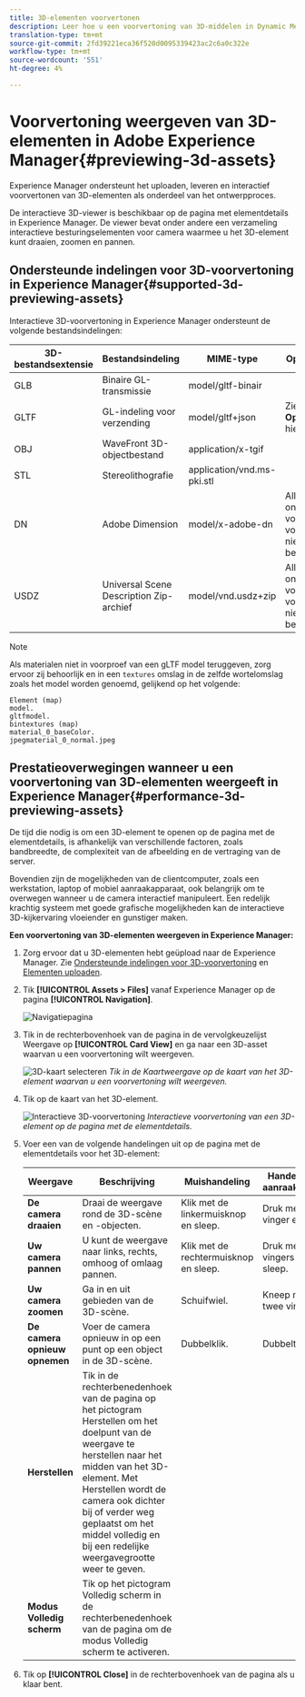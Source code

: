 ```yaml
---
title: 3D-elementen voorvertonen
description: Leer hoe u een voorvertoning van 3D-middelen in Dynamic Media kunt bekijken.
translation-type: tm+mt
source-git-commit: 2fd39221eca36f520d0095339423ac2c6a0c322e
workflow-type: tm+mt
source-wordcount: '551'
ht-degree: 4%

---
```



# Voorvertoning weergeven van 3D-elementen in Adobe Experience Manager{#previewing-3d-assets}

Experience Manager ondersteunt het uploaden, leveren en interactief voorvertonen van 3D-elementen als onderdeel van het ontwerpproces.

De interactieve 3D-viewer is beschikbaar op de pagina met elementdetails in Experience Manager. De viewer bevat onder andere een verzameling interactieve besturingselementen voor camera waarmee u het 3D-element kunt draaien, zoomen en pannen.

<!-- See also [Working with 3D assets in Dynamic Media](/help/assets/dynamic-media/assets-3d.md). -->

## Ondersteunde indelingen voor 3D-voorvertoning in Experience Manager{#supported-3d-previewing-assets}

Interactieve 3D-voorvertoning in Experience Manager ondersteunt de volgende bestandsindelingen:

| 3D-bestandsextensie | Bestandsindeling | MIME-type | Opmerkingen |
|---|---|---|---|
| GLB | Binaire GL-transmissie | model/gltf-binair |  |
| GLTF | GL-indeling voor verzending | model/gltf+json | Zie **Opmerking** hieronder. |
| OBJ | WaveFront 3D-objectbestand | application/x-tgif |  |
| STL | Stereolithografie | application/vnd.ms-pki.stl |  |
| DN | Adobe Dimension | model/x-adobe-dn | Alleen ondersteuning voor inname; voorvertoning niet beschikbaar. |
| USDZ | Universal Scene Description Zip-archief | model/vnd.usdz+zip | Alleen ondersteuning voor inname; voorvertoning niet beschikbaar. |

>[!NOTE]
>
>Als materialen niet in voorproef van een gLTF model teruggeven, zorg ervoor zij behoorlijk en in een `textures` omslag in de zelfde wortelomslag zoals het model worden genoemd, gelijkend op het volgende:

    Element (map)
    model.
    gltfmodel.
    bintextures (map)
    material_0_baseColor.
    jpegmaterial_0_normal.jpeg

## Prestatieoverwegingen wanneer u een voorvertoning van 3D-elementen weergeeft in Experience Manager{#performance-3d-previewing-assets}

De tijd die nodig is om een 3D-element te openen op de pagina met de elementdetails, is afhankelijk van verschillende factoren, zoals bandbreedte, de complexiteit van de afbeelding en de vertraging van de server.

Bovendien zijn de mogelijkheden van de clientcomputer, zoals een werkstation, laptop of mobiel aanraakapparaat, ook belangrijk om te overwegen wanneer u de camera interactief manipuleert. Een redelijk krachtig systeem met goede grafische mogelijkheden kan de interactieve 3D-kijkervaring vloeiender en gunstiger maken.

**Een voorvertoning van 3D-elementen weergeven in Experience Manager:**

1. Zorg ervoor dat u 3D-elementen hebt geüpload naar de Experience Manager.
Zie [Ondersteunde indelingen voor 3D-voorvertoning](#supported-3d-previewing-assets) en [Elementen uploaden](/help/assets/manage-digital-assets.md#uploading-assets).
1. Tik **[!UICONTROL Assets > Files]** vanaf Experience Manager op de pagina **[!UICONTROL Navigation]**.

   ![Navigatiepagina](/help/assets/dynamic-media/assets/navigation-assets.png)

1. Tik in de rechterbovenhoek van de pagina in de vervolgkeuzelijst Weergave op **[!UICONTROL Card View]** en ga naar een 3D-asset waarvan u een voorvertoning wilt weergeven.

   ![3D-kaart selecteren](/help/assets/dynamic-media/assets/3d-card-select.png)
   _Tik in de Kaartweergave op de kaart van het 3D-element waarvan u een voorvertoning wilt weergeven._

1. Tik op de kaart van het 3D-element.

   ![Interactieve 3D-voorvertoning](/help/assets/dynamic-media/assets/3d-preview.png)
   _Interactieve voorvertoning van een 3D-element op de pagina met de elementdetails._
1. Voer een van de volgende handelingen uit op de pagina met de elementdetails voor het 3D-element:

   | Weergave | Beschrijving | Muishandeling | Handeling op aanraakscherm |
   | --- | --- | --- | --- |
   | **De camera draaien** | Draai de weergave rond de 3D-scène en -objecten. | Klik met de linkermuisknop en sleep. | Druk met één vinger en sleep. |
   | **Uw camera pannen** | U kunt de weergave naar links, rechts, omhoog of omlaag pannen. | Klik met de rechtermuisknop en sleep. | Druk met twee vingers en sleep. |
   | **Uw camera zoomen** | Ga in en uit gebieden van de 3D-scène. | Schuifwiel. | Kneep met twee vingers. |
   | **De camera opnieuw opnemen** | Voer de camera opnieuw in op een punt op een object in de 3D-scène. | Dubbelklik. | Dubbeltik. |
   | **Herstellen** | Tik in de rechterbenedenhoek van de pagina op het pictogram Herstellen om het doelpunt van de weergave te herstellen naar het midden van het 3D-element. Met Herstellen wordt de camera ook dichter bij of verder weg geplaatst om het middel volledig en bij een redelijke weergavegrootte weer te geven. |  |  |
   | **Modus Volledig scherm** | Tik op het pictogram Volledig scherm in de rechterbenedenhoek van de pagina om de modus Volledig scherm te activeren. |  |  |

1. Tik op **[!UICONTROL Close]** in de rechterbovenhoek van de pagina als u klaar bent.
